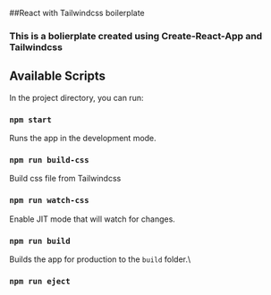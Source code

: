 ##React with Tailwindcss boilerplate
### This is a bolierplate created using Create-React-App and Tailwindcss

## Available Scripts

In the project directory, you can run:

### `npm start`

Runs the app in the development mode.

### `npm run build-css`
Build css file from Tailwindcss

### `npm run watch-css`
Enable JIT mode that will watch for changes.

### `npm run build`

Builds the app for production to the `build` folder.\

### `npm run eject`
